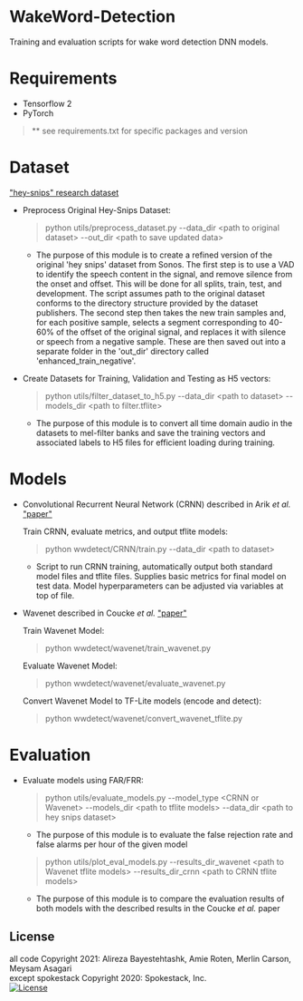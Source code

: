# WakeWord-Detection
Training and evaluation scripts for wake word detection DNN models.

# Requirements
* Tensorflow 2
* PyTorch

>** see requirements.txt for specific packages and version

# Dataset 
["hey-snips" research dataset](https://github.com/sonos/keyword-spotting-research-datasets) 

- Preprocess Original Hey-Snips Dataset:
  
    > python utils/preprocess_dataset.py --data_dir \<path to original dataset> --out_dir \<path to save updated data>
    
    * The purpose of this module is to create a refined version of the original 'hey snips' dataset from Sonos. The first step is to use a VAD to identify the speech content in the signal, and remove silence from the onset and offset. This will be done for all splits, train, test, and development. The script assumes path to the original dataset conforms to the directory structure provided by the dataset publishers. The second step then takes the new train samples and, for each positive sample, selects a segment corresponding to 40-60% of the offset of the original signal, and replaces it with silence or speech from a negative sample. These are then saved out into a separate folder in the 'out_dir' directory called 'enhanced_train_negative'.
    
- Create Datasets for Training, Validation and Testing as H5 vectors:   
  
    > python utils/filter_dataset_to_h5.py --data_dir \<path to dataset> --models_dir \<path to filter.tflite> 
    
    * The purpose of this module is to convert all time domain audio in the datasets to mel-filter banks and save the training vectors and associated labels to H5    files for efficient loading during training.
    

# Models

- Convolutional Recurrent Neural Network (CRNN) described in  Arik *et al.* ["paper"](https://arxiv.org/abs/1703.05390)

  Train CRNN, evaluate metrics, and output tflite models:
  
    > python wwdetect/CRNN/train.py --data_dir \<path to dataset>
    
    * Script to run CRNN training, automatically output both standard model files and tflite files. Supplies basic metrics for final model on test data. Model hyperparameters can be adjusted via variables at top of file. 

- Wavenet described in Coucke *et al.* ["paper"](https://arxiv.org/abs/1811.07684)
    
  Train Wavenet Model:
  
    > python wwdetect/wavenet/train_wavenet.py
    
   Evaluate Wavenet Model:
  
    > python wwdetect/wavenet/evaluate_wavenet.py
   
   Convert Wavenet Model to TF-Lite models (encode and detect):
  
    > python wwdetect/wavenet/convert_wavenet_tflite.py
   
# Evaluation

 - Evaluate models using FAR/FRR:
  
    > python utils/evaluate_models.py --model_type \<CRNN or Wavenet> --models_dir \<path to tflite models> --data_dir \<path to hey snips dataset> 
    
    * The purpose of this module is to evaluate the false rejection rate and false alarms per hour of the given model
    
    > python utils/plot_eval_models.py --results_dir_wavenet \<path to Wavenet tflite models> --results_dir_crnn \<path to CRNN tflite models>
    
    * The purpose of this module is to compare the evaluation results of both models with the described results in the Coucke *et al.* paper
    
## License
all code Copyright 2021: Alireza Bayestehtashk, Amie Roten, Merlin Carson, Meysam Asagari     
except spokestack Copyright 2020: Spokestack, Inc.     
[![License](https://img.shields.io/badge/License-Apache%202.0-blue.svg)](https://opensource.org/licenses/Apache-2.0)
